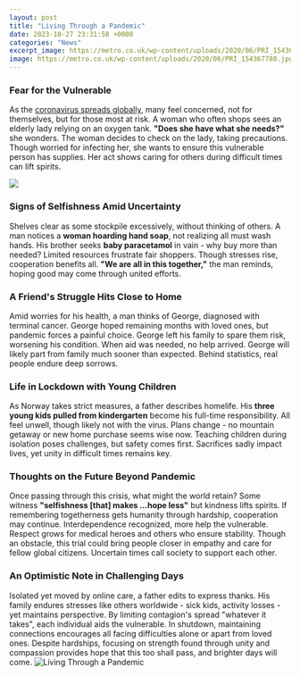 ```yaml
---
layout: post
title: "Living Through a Pandemic"
date: 2023-10-27 23:31:58 +0000
categories: "News"
excerpt_image: https://metro.co.uk/wp-content/uploads/2020/06/PRI_154367780.jpg?quality=90&amp;strip=all
image: https://metro.co.uk/wp-content/uploads/2020/06/PRI_154367780.jpg?quality=90&amp;strip=all
---
```


### Fear for the Vulnerable
As the [coronavirus spreads globally](https://yt.io.vn/collection/abella), many feel concerned, not for themselves, but for those most at risk. A woman who often shops sees an elderly lady relying on an oxygen tank. **"Does she have what she needs?"** she wonders. The woman decides to check on the lady, taking precautions. Though worried for infecting her, she wants to ensure this vulnerable person has supplies. Her act shows caring for others during difficult times can lift spirits.

![](https://edition.cnn.com/interactive/2021/03/world/coronavirus-pandemic-cnnphotos/media/images/s_DF28DE823952AA936283A58EDFB0A2D13366AEAD247CC12E9B7D36E98B7CC672_1615560497195_01-coronavirus-pandemic.jpg)
### Signs of Selfishness Amid Uncertainty 
Shelves clear as some stockpile excessively, without thinking of others. A man notices a **woman hoarding hand soap**, not realizing all must wash hands. His brother seeks **baby paracetamol** in vain - why buy more than needed? Limited resources frustrate fair shoppers. Though stresses rise, cooperation benefits all. **"We are all in this together,"** the man reminds, hoping good may come through united efforts.
### A Friend's Struggle Hits Close to Home
Amid worries for his health, a man thinks of George, diagnosed with terminal cancer. George hoped remaining months with loved ones, but pandemic forces a painful choice. George left his family to spare them risk, worsening his condition. When aid was needed, no help arrived. George will likely part from family much sooner than expected. Behind statistics, real people endure deep sorrows.
### Life in Lockdown with Young Children  
As Norway takes strict measures, a father describes homelife. His **three young kids pulled from kindergarten** become his full-time responsibility. All feel unwell, though likely not with the virus. Plans change - no mountain getaway or new home purchase seems wise now. Teaching children during isolation poses challenges, but safety comes first. Sacrifices sadly impact lives, yet unity in difficult times remains key.  
### Thoughts on the Future Beyond Pandemic
Once passing through this crisis, what might the world retain? Some witness **"selfishness [that] makes ...hope less"** but kindness lifts spirits. If remembering togetherness gets humanity through hardship, cooperation may continue. Interdependence recognized, more help the vulnerable. Respect grows for medical heroes and others who ensure stability. Though an obstacle, this trial could bring people closer in empathy and care for fellow global citizens. Uncertain times call society to support each other.
### An Optimistic Note in Challenging Days   
Isolated yet moved by online care, a father edits to express thanks. His family endures stresses like others worldwide - sick kids, activity losses - yet maintains perspective. By limiting contagion's spread "whatever it takes", each individual aids the vulnerable. In shutdown, maintaining connections encourages all facing difficulties alone or apart from loved ones. Despite hardships, focusing on strength found through unity and compassion provides hope that this too shall pass, and brighter days will come.
![Living Through a Pandemic](https://metro.co.uk/wp-content/uploads/2020/06/PRI_154367780.jpg?quality=90&amp;strip=all)